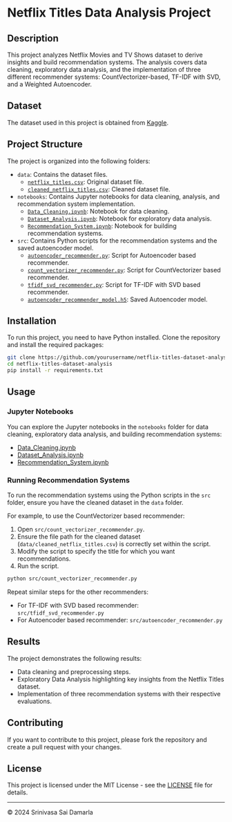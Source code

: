# Netflix Titles Data Analysis Project

## Description
This project analyzes Netflix Movies and TV Shows dataset to derive insights and build recommendation systems. The analysis covers data cleaning, exploratory data analysis, and the implementation of three different recommender systems: CountVectorizer-based, TF-IDF with SVD, and a Weighted Autoencoder.

## Dataset
The dataset used in this project is obtained from [Kaggle](https://www.kaggle.com/datasets/rahulvyasm/netflix-movies-and-tv-shows).

## Project Structure
The project is organized into the following folders:
- `data`: Contains the dataset files.
  - [`netflix_titles.csv`](data/netflix_titles.csv): Original dataset file.
  - [`cleaned_netflix_titles.csv`](data/cleaned_netflix_titles.csv): Cleaned dataset file.
- `notebooks`: Contains Jupyter notebooks for data cleaning, analysis, and recommendation system implementation.
  - [`Data_Cleaning.ipynb`](notebooks/Data_Cleaning.ipynb): Notebook for data cleaning.
  - [`Dataset_Analysis.ipynb`](notebooks/Dataset_Analysis.ipynb): Notebook for exploratory data analysis.
  - [`Recommendation_System.ipynb`](notebooks/Recommendation_System.ipynb): Notebook for building recommendation systems.
- `src`: Contains Python scripts for the recommendation systems and the saved autoencoder model.
  - [`autoencoder_recommender.py`](src/autoencoder_recommender.py): Script for Autoencoder based recommender.
  - [`count_vectorizer_recommender.py`](src/count_vectorizer_recommender.py): Script for CountVectorizer based recommender.
  - [`tfidf_svd_recommender.py`](src/tfidf_svd_recommender.py): Script for TF-IDF with SVD based recommender.
  - [`autoencoder_recommender_model.h5`](src/autoencoder_recommender_model.h5): Saved Autoencoder model.

## Installation
To run this project, you need to have Python installed. Clone the repository and install the required packages:

```bash
git clone https://github.com/yourusername/netflix-titles-dataset-analysis.git
cd netflix-titles-dataset-analysis
pip install -r requirements.txt
```

## Usage

### Jupyter Notebooks
You can explore the Jupyter notebooks in the `notebooks` folder for data cleaning, exploratory data analysis, and building recommendation systems:

- [Data_Cleaning.ipynb](notebooks/Data_Cleaning.ipynb)
- [Dataset_Analysis.ipynb](notebooks/Dataset_Analysis.ipynb)
- [Recommendation_System.ipynb](notebooks/Recommendation_System.ipynb)

### Running Recommendation Systems
To run the recommendation systems using the Python scripts in the `src` folder, ensure you have the cleaned dataset in the `data` folder.

For example, to use the CountVectorizer based recommender:

1. Open `src/count_vectorizer_recommender.py`.
2. Ensure the file path for the cleaned dataset (`data/cleaned_netflix_titles.csv`) is correctly set within the script.
3. Modify the script to specify the title for which you want recommendations.
4. Run the script.

```bash
python src/count_vectorizer_recommender.py
```

Repeat similar steps for the other recommenders:

- For TF-IDF with SVD based recommender: `src/tfidf_svd_recommender.py`
- For Autoencoder based recommender: `src/autoencoder_recommender.py`

## Results
The project demonstrates the following results:

- Data cleaning and preprocessing steps.
- Exploratory Data Analysis highlighting key insights from the Netflix Titles dataset.
- Implementation of three recommendation systems with their respective evaluations.

## Contributing
If you want to contribute to this project, please fork the repository and create a pull request with your changes.

## License

This project is licensed under the MIT License - see the [LICENSE](LICENSE) file for details.

---

© 2024 Srinivasa Sai Damarla

